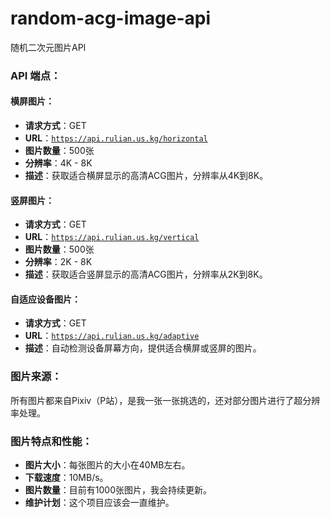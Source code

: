 # random-acg-image-api
随机二次元图片API

### API 端点：

#### 横屏图片：

- **请求方式**：GET
- **URL**：[`https://api.rulian.us.kg/horizontal`](https://api.rulian.us.kg/horizontal)
- **图片数量**：500张
- **分辨率**：4K - 8K
- **描述**：获取适合横屏显示的高清ACG图片，分辨率从4K到8K。

#### 竖屏图片：

- **请求方式**：GET
- **URL**：[`https://api.rulian.us.kg/vertical`](https://api.rulian.us.kg/vertical)
- **图片数量**：500张
- **分辨率**：2K - 8K
- **描述**：获取适合竖屏显示的高清ACG图片，分辨率从2K到8K。

#### 自适应设备图片：

- **请求方式**：GET
- **URL**：[`https://api.rulian.us.kg/adaptive`](https://api.rulian.us.kg/adaptive)
- **描述**：自动检测设备屏幕方向，提供适合横屏或竖屏的图片。

### 图片来源：
所有图片都来自Pixiv（P站），是我一张一张挑选的，还对部分图片进行了超分辨率处理。

### 图片特点和性能：

- **图片大小**：每张图片的大小在40MB左右。
- **下载速度**：10MB/s。
- **图片数量**：目前有1000张图片，我会持续更新。
- **维护计划**：这个项目应该会一直维护。
